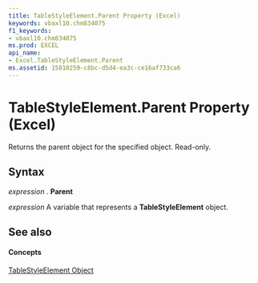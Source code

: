 ```yaml
---
title: TableStyleElement.Parent Property (Excel)
keywords: vbaxl10.chm834075
f1_keywords:
- vbaxl10.chm834075
ms.prod: EXCEL
api_name:
- Excel.TableStyleElement.Parent
ms.assetid: 15810259-c8bc-d5d4-ea3c-ce16af733ca6
---
```



# TableStyleElement.Parent Property (Excel)

Returns the parent object for the specified object. Read-only.


## Syntax

 _expression_ . **Parent**

 _expression_ A variable that represents a **TableStyleElement** object.


## See also


#### Concepts


[TableStyleElement Object](tablestyleelement-object-excel.md)

